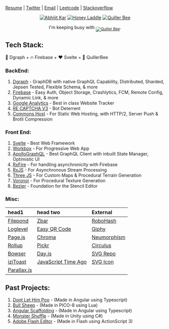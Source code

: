 [Resume](https://docs.google.com/document/d/16jbB9ipqmReDTs5IkEcjt8wsuCRJDGXjNvg9r2l6XQo) | [Twitter](https://twitter.com/QuillerBee) | [Email](mailto:reachme@abhijit-kar.com) | [Leetcode](https://leetcode.com/abhijit-kar/) | [Stackoverflow](https://stackoverflow.abhijit-kar.com)

<p align="center">
  <a href="https://www.abhijit-kar.com"><img src="https://www.abhijit-kar.com/abhijit-kar.png" alt="Abhijit Kar"/></a>
  <a href=""><img src="https://www.abhijit-kar.com/honey-laddle.png" alt="Honey Laddle"></a>
  <a href="https://www.quillerbee.com"><img src="https://www.abhijit-kar.com/quillerbee.png" alt="Quiller Bee"/></a>
  <p align="center">I'm keeping busy with <sub><a href="https://www.quillerbee.com"><img src="https://img.shields.io/badge/QuillerBee-v%200.0.2-brightgreen" alt="Quiller Bee" /></a></sub>.</p>
</p>

## Tech Stack:

🚀 Dgraph + 🔥 Firebase + ❤️ Svelte = 🐝 QuillerBee

### BackEnd:
1. [Dgraph](https://dgraph.io/) - GraphDB with native GraphQL Capability, Distributed, Sharded, Jepsen Tested, Flexible Schema, & more
1. [Firebase](https://firebase.google.com/) - Easy Auth, Object Storage, Crashlytics, FCM, Remote Config, Dynamic Link, & more
1. [Google Analytics](https://developers.google.com/analytics) - Best in class Website Tracker
1. [RE CAPTCHA V3](https://developers.google.com/recaptcha/docs/v3) - Bot Deterrent
1. [Commons Host](https://commons.host/) - For Static Web Hosting, with HTTP/2, Server Push & Brotli Compression

### Front End:
1. [Svelte](https://svelte.dev/) - Best Web Framework
1. [Workbox](https://developers.google.com/web/tools/workbox) - For Progressive Web App
1. [ApolloGraphQL](http://apollographql.com/) - Best GraphQL Client with inbuilt State Manager, Optimistic UI
1. [RxFire](https://firebase.googleblog.com/2018/09/introducing-rxfire-easy-async-firebase.html) - For handling asynchronicity with Firebase
1. [RxJS](https://rxjs.dev/) - For Asynchronous Stream Processing
1. [Three JS](https://threejs.org/) - For Custom Maps & Procedural Terrain Generation
1. [Voronoi](https://www.npmjs.com/package/voronoi) - For Procedural Texture Generation
1. [Bezier](https://pomax.github.io/bezierjs/) - Foundation for the Stencil Editor

### Misc:
| head1        | head two          | External |
|:-------------|:------------------|:------|
| [Filepond](https://pqina.nl/filepond/) | [Zbar](https://www.npmjs.com/package/zbar.wasm) | [RoboHash](https://robohash.org/) |
| [Loglevel](https://www.npmjs.com/package/loglevel) | [Easy QR Code](https://www.easyproject.cn/easyqrcodejs/tryit.html) | [Giphy](https://developers.giphy.com/) |
| [Page.js](https://visionmedia.github.io/page.js/) | [Chroma](https://gka.github.io/chroma.js/) | [Neumorphism](https://neumorphism.io/#e3e3e3) |
| [Rollup](https://rollupjs.org/guide/en/) | [Pickr](https://simonwep.github.io/pickr/) | [Circulus](https://www.sarasoueidan.com/tools/circulus/)|
| [Bowser](https://github.com/lancedikson/bowser) | [Day.js](https://day.js.org/) | [SVG Repo](https://www.svgrepo.com/)  |
| [iziToast](https://izitoast.marcelodolza.com/) | [JavaScript Time Ago](https://www.npmjs.com/package/javascript-time-ago) | [SVG Icon](https://leungwensen.github.io/svg-icon/) |
| [Parallax.js](https://matthew.wagerfield.com/parallax/)|  |  |

## Past Projects:
1. [Dont Let Him Poo](https://www.abhijit-kar.com/dont-let-him-poo/) - (Made in Angular using Typescript)
1. [Bull Sheep](https://www.abhijit-kar.com/bull-sheep/) - (Made in PICO-8 using Lua)
1. [Angular Scaffolding](https://www.abhijit-kar.com/angular-scaffolding) - (Made in Angular using Typescript)
1. [Monster Shuffle](https://abhijit-kar.itch.io/monster-shuffle) - (Made in Unity using C#)
1. [Adobe Flash Editor](https://drive.google.com/drive/folders/0B3Cbrg4maoDvSEtZVDhtVm1ZZnc?usp=sharing) - (Made in Flash using ActionScript 3)
